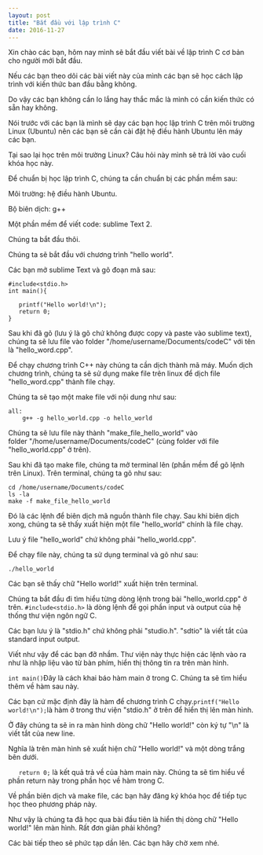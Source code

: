 ```yaml
---
layout: post
title: "Bắt đầu với lập trình C"
date: 2016-11-27
---
```

Xin chào các bạn, hôm nay mình sẽ bắt đầu viết bài về lập trình C cơ bản cho người mới bắt đầu. 

Nếu các bạn theo dõi các bài viết này của mình các bạn sẽ học cách lập trình với kiến thức ban đầu bằng không. 

Do vậy các bạn không cần lo lắng hay thắc mắc là mình có cần kiến thức có sẵn hay không.

Nói trước với các bạn là mình sẽ dạy các bạn học lập trình C trên môi trường Linux (Ubuntu) nên các bạn sẽ cần cài đặt hệ điều hành Ubuntu lên máy các bạn. 

Tại sao lại học trên môi trường Linux? Câu hỏi này mình sẽ trả lời vào cuối khóa học này.

Để chuẩn bị học lập trình C, chúng ta cần chuẩn bị các phần mềm sau:

Môi trường: hệ điều hành Ubuntu.

Bộ biên dịch: g++

Một phần mềm để viết code: sublime Text 2.

Chúng ta bắt đầu thôi.

Chúng ta sẽ bắt đầu với chương trình "hello world".

Các bạn mở sublime Text và gõ đoạn mã sau:

```
#include<stdio.h>
int main(){

   printf("Hello world!\n");
   return 0;
}
```
Sau khi đã gõ (lưu ý là gõ chứ không được copy và paste vào sublime text), chúng ta sẽ lưu file vào folder "/home/username/Documents/codeC" với tên là "hello_word.cpp".

Để chạy chương trình C++ này chúng ta cần dịch thành mã máy. Muốn dịch chương trình, chúng ta sẽ sử dụng make file trên linux để dịch file "hello_word.cpp" thành file chạy.

Chúng ta sẽ tạo một make file với nội dung như sau:
```
all:
    g++ -g hello_world.cpp -o hello_world
```

Chúng ta sẽ lưu file này thành "make_file_hello_world" vào folder "/home/username/Documents/codeC" (cùng folder với file "hello_world.cpp" ở trên).

Sau khi đã tạo make file, chúng ta mở terminal lên (phần mềm để gõ lệnh trên Linux). Trên terminal, chúng ta gõ như sau:
```
cd /home/username/Documents/codeC
ls -la
make -f make_file_hello_world
```
Đó là các lệnh để biên dịch mã nguồn thành file chạy. Sau khi biên dịch xong, chúng ta sẽ thấy xuất hiện một file "hello_world" chính là file chạy. 

Lưu ý file "hello_world" chứ không phải "hello_world.cpp".

Để chạy file này, chúng ta sử dụng terminal và gõ như sau:

```
./hello_world
```
Các bạn sẽ thấy chữ "Hello world!" xuất hiện trên terminal.

Chúng ta bắt đầu đi tìm hiểu từng dòng lệnh trong bài "hello_world.cpp" ở trên.
```#include<stdio.h>``` là dòng lệnh để gọi phần input và output của hệ thống thư viện ngôn ngữ C.

Các bạn lưu ý là "stdio.h" chứ không phải "studio.h". "sdtio" là viết tắt của standard input output. 

Viết như vậy để các bạn đỡ nhầm. Thư viện này thực hiện các lệnh vào ra như là nhập liệu vào từ bàn phím, hiển thị thông tin ra trên màn hình.

```int main()```Đây là cách khai báo hàm main ở trong C. Chúng ta sẽ tìm hiểu thêm về hàm sau này. 

Các bạn cứ mặc định đây là hàm để chương trình C chạy.```printf("Hello world!\n");```là hàm ở trong thư viện "stdio.h" ở trên để hiển thị lên màn hình. 

Ở đây chúng ta sẽ in ra màn hình dòng chữ "Hello world!" còn ký tự "\n" là viết tắt của new line.

Nghĩa là trên màn hình sẽ xuất hiện chữ "Hello world!" và một dòng trắng bên dưới.

```   return 0;``` là kết quả trả về của hàm main này. Chúng ta sẽ tìm hiểu về phần return này trong phần học về hàm trong C.

Về phần biên dịch và make file, các bạn hãy đăng ký khóa học để tiếp tục học theo phương pháp này.

Như vậy là chúng ta đã học qua bài đầu tiên là hiển thị dòng chữ "Hello world!" lên màn hình. Rất đơn giản phải không? 

Các bài tiếp theo sẽ phức tạp dần lên. Các bạn hãy chờ xem nhé.



